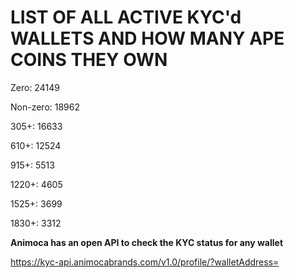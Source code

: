 # LIST OF ALL ACTIVE KYC'd WALLETS AND HOW MANY APE COINS THEY OWN

Zero: 24149

Non-zero: 18962

305+: 16633

610+: 12524

915+: 5513

1220+: 4605

1525+: 3699

1830+: 3312

**Animoca has an open API to check the KYC status for any wallet**

https://kyc-api.animocabrands.com/v1.0/profile/?walletAddress=